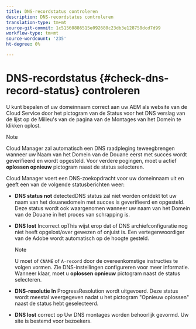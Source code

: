 ```yaml
---
title: DNS-recordstatus controleren
description: DNS-recordstatus controleren
translation-type: tm+mt
source-git-commit: 1c51560886515e092680c23db3e128758dcd7d99
workflow-type: tm+mt
source-wordcount: '235'
ht-degree: 0%

---
```



# DNS-recordstatus {#check-dns-record-status} controleren

U kunt bepalen of uw domeinnaam correct aan uw AEM als website van de Cloud Service door het pictogram van de Status voor het DNS verslag van de lijst op de Milieu&#39;s van de pagina van de Montages van het Domein te klikken oplost.

>[!NOTE]
>Cloud Manager zal automatisch een DNS raadpleging teweegbrengen wanneer uw Naam van het Domein van de Douane eerst met succes wordt geverifieerd en wordt opgesteld. Voor verdere pogingen, moet u actief **oplossen opnieuw** pictogram naast de status selecteren.

Cloud Manager voert een DNS-zoekopdracht voor uw domeinnaam uit en geeft een van de volgende statusberichten weer:

* **DNS status not**
detectedDNS status zal niet worden ontdekt tot uw naam van het douanedomein met succes is geverifieerd en opgesteld. Deze status wordt ook waargenomen wanneer uw naam van het Domein van de Douane in het proces van schrapping is.

* **DNS lost**
Incorrect opThis wijst erop dat of DNS archiefconfiguratie nog niet heeft opgelost/over gewezen of onjuist is. Een vertegenwoordiger van de Adobe wordt automatisch op de hoogte gesteld.

   >[!NOTE]
   >U moet of `CNAME` of `A-record` door de overeenkomstige instructies te volgen vormen. Zie DNS-instellingen configureren voor meer informatie. Wanneer klaar, moet u **oplossen opnieuw** pictogram naast de status selecteren.

* **DNS-resolutie In**
ProgressResolution wordt uitgevoerd. Deze status wordt meestal weergegeven nadat u het pictogram &quot;Opnieuw oplossen&quot; naast de status hebt geselecteerd.

* **DNS lost**
correct op Uw DNS montages worden behoorlijk gevormd. Uw site is bestemd voor bezoekers.
